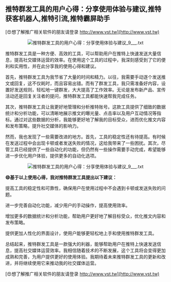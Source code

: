 ## **推特群发工具的用户心得：分享使用体验与建议,推特获客机器人,推特引流,推特霸屏助手**

[😍想了解推广相关软件的朋友请登录 http://www.vst.tw](http://www.vst.tw)

 <center><img src="https://vst.tw/MP4/tuiguang/png/1.png" alt="推特群发工具的用户心得：分享使用体验与建议_9___.txt"></center>

推特群发工具是一种方便、高效的工具，可以帮助用户在推特上快速发送大量信息，提高社交媒体运营的效率。在使用这个工具的过程中，我深刻感受到了它的便利和实用性，并在此分享我的使用心得和建议。

首先，推特群发工具为我节省了大量的时间和精力。以往，我需要手动逐个发送推文或回复，这不仅耗时，而且容易出错。而有了群发工具，我只需准备好内容，设置好发送规则，轻松地一键群发，大大提高了工作效率。无论是发布新产品、宣传活动还是回复关注者的提问，推特群发工具都能快速帮我完成任务。

其次，推特群发工具让我更好地管理和分析推特账号。这款工具提供了细致的数据统计和分析功能，可以清晰地展示推文的曝光量、点击率以及用户互动情况等指标。通过对这些数据的分析，我能够更好地了解我的目标受众，进而优化推文内容和发布策略，提升社交媒体的影响力。

然而，我也发现了一些需要改进的地方。首先，工具的稳定性还有待提高。有时候在发送过程中会出现卡顿或者发送失败的情况，这给我带来了一些困扰。其次，尽管工具已经提供了一些自动化的功能，但仍然有一些操作需要手动完成，希望能够进一步优化用户体验，提供更多的自动化选项。

 <center><img src="https://vst.tw/MP4/tuiguang/png/4.png" alt="推特群发工具的用户心得：分享使用体验与建议_9___.txt"></center>

**😄基于以上使用心得，我对推特群发工具提出以下建议：**

提高工具的稳定性和可靠性，确保用户在使用过程中不会遇到卡顿或发送失败的问题。

进一步完善自动化功能，减少用户的手动操作，提高使用效率。

增加更多的数据统计和分析功能，帮助用户更好地了解目标受众，优化推文内容和发布策略。

提供更加人性化的界面设计，使用户能够更轻松地上手和使用推特群发工具。

总结起来，推特群发工具是一款强大的利器，能够帮助用户在推特上快速发送信息，提高社交媒体运营效率。我相信随着技术的不断发展，这个工具将会变得更加成熟和完善，为用户提供更好的使用体验。我期待着未来推特群发工具的更新和改进，并将继续使用它来推动我的社交媒体运营。

[😍想了解推广相关软件的朋友请登录 http://www.vst.tw](http://www.vst.tw)



